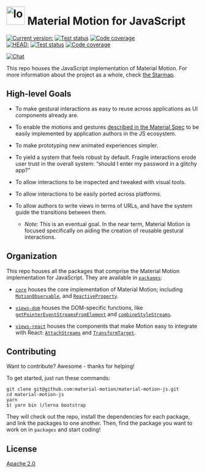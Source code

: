# <img src="https://www.gstatic.com/images/branding/product/2x/motion_48dp.png" width="48" height="48" alt="logo" /> Material Motion for JavaScript #

[![Current version:](https://img.shields.io/badge/v0.0.0:-222222.svg?logo=npm)](https://www.npmjs.com/package/material-motion)
[![Test status](https://img.shields.io/circleci/project/github/material-motion/material-motion-js/stable.svg?logo=circleci&label=Tests)](https://circleci.com/gh/material-motion/material-motion-js/tree/stable)
[![Code coverage](https://img.shields.io/codecov/c/github/material-motion/material-motion-js/stable.svg?logo=codecov&logoColor=white&label=Coverage)](https://codecov.io/gh/material-motion/material-motion-js/branch/stable)<br />
[![HEAD:](https://img.shields.io/badge/HEAD:-222222.svg?logo=github&logoColor=white)](https://github.com/material-motion/material-motion-js)
[![Test status](https://img.shields.io/circleci/project/github/material-motion/material-motion-js/develop.svg?logo=circleci&label=Tests)](https://circleci.com/gh/material-motion/material-motion-js/tree/develop)
[![Code coverage](https://img.shields.io/codecov/c/github/material-motion/material-motion-js/develop.svg?logo=codecov&logoColor=white&label=Coverage)](https://codecov.io/gh/material-motion/material-motion-js/branch/develop)

[![Chat](https://img.shields.io/discord/198544450366996480.svg?label=Chat%20with%20us&logo=discord)](https://discord.gg/material-motion)

This repo houses the JavaScript implementation of Material Motion.  For more information about the project as a whole, check [the Starmap](https://material-motion.github.io/material-motion/starmap/).

## High-level Goals ##

- To make gestural interactions as easy to reuse across applications as UI components already are.

- To enable the motions and gestures [described in the Material Spec](https://material.google.com/motion/material-motion.html) to be easily implemented by application authors in the JS ecosystem.

- To make prototyping new animated experiences simpler.

- To yield a system that feels robust by default.  Fragile interactions erode user trust in the overall system: “should I enter my password in a glitchy app?”

- To allow interactions to be inspected and tweaked with visual tools.

- To allow interactions to be easily ported across platforms.

- To allow authors to write views in terms of URLs, and have the system guide the transitions between them.
  - _Note:_ This is an eventual goal.  In the near term, Material Motion is focused specifically on aiding the creation of reusable gestural interactions.

## Organization ##

This repo houses all the packages that comprise the Material Motion implementation for JavaScript.  They are available in [`packages`](https://github.com/material-motion/material-motion-js/tree/develop/packages/):

- [`core`](https://github.com/material-motion/material-motion-js/tree/develop/packages/core/) houses the core implementation of Material Motion; including [`MotionObservable`](https://github.com/material-motion/material-motion-js/blob/develop/packages/core/src/observables/MotionObservable.ts), and [`ReactiveProperty`](https://github.com/material-motion/material-motion-js/blob/develop/packages/core/src/properties/ReactiveProperty.ts).

- [`views-dom`](https://github.com/material-motion/material-motion-js/tree/develop/packages/views-dom/) houses the DOM-specific functions, like [`getPointerEventStreamsFromElement`](https://github.com/material-motion/material-motion-js/blob/develop/packages/views-dom/src/getPointerEventStreamsFromElement.ts) and [`combineStyleStreams`](https://github.com/material-motion/material-motion-js/blob/develop/packages/views-dom/src/combineStyleStreams.ts).

- [`views-react`](https://github.com/material-motion/material-motion-js/tree/develop/packages/views-react/) houses the components that make Motion easy to integrate with React: [`AttachStreams`](https://github.com/material-motion/material-motion-js/blob/develop/packages/views-react/src/components/AttachStreams.tsx) and [`TransformTarget`](https://github.com/material-motion/material-motion-js/blob/develop/packages/views-react/src/components/TransformTarget.tsx).

## Contributing ##

Want to contribute?  Awesome - thanks for helping!

To get started, just run these commands:

```
git clone git@github.com:material-motion/material-motion-js.git
cd material-motion-js
yarn
$( yarn bin )/lerna bootstrap
```

They will check out the repo, install the dependencies for each package, and link the packages to one another.  Then, find the package you want to work on in `packages` and start coding!

## License ##

[Apache 2.0](http://www.apache.org/licenses/LICENSE-2.0)
